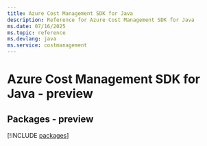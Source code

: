 ```yaml
---
title: Azure Cost Management SDK for Java
description: Reference for Azure Cost Management SDK for Java
ms.date: 07/16/2025
ms.topic: reference
ms.devlang: java
ms.service: costmanagement
---
```

# Azure Cost Management SDK for Java - preview
## Packages - preview
[!INCLUDE [packages](cost-management-index.md)]